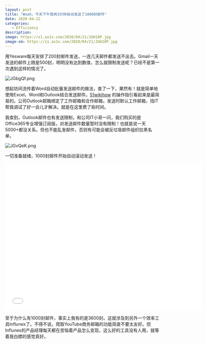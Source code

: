 ```yaml
---
layout: post
title: "Woah，今天下午我用3分钟自动发送了1000封邮件"
date: 2020-04-22
categories:
   - Efficiency
description:
image: https://s1.ax1x.com/2020/04/21/JGH18P.jpg
image-sm: https://s1.ax1x.com/2020/04/21/JGH18P.jpg
---
```


用Yesware每天安排了200封邮件发送，一连几天邮件都发送不出去。Gmail一天发送的邮件上限是500封，明明没有达到数值，怎么就限制发送呢？已经不是第一次遇到这样的情况了。

<img src="https://s1.ax1x.com/2020/04/21/JGbgQf.png" alt="JGbgQf.png" border="0" />

想起坊间流传着Word自动批量发送邮件的做法，查了一下，果然有！就是简单地使用Excel，Word和Outlook结合发送邮件。[51wikihow](https://www.51wikihow.com/excel/use-outlook-to-combine-words-and-excel-to-send-bulk-mail.html) 的操作指引看起来是最简易的。公司Outlook邮箱绑定了工作邮箱和合作邮箱，发送时默认工作邮箱，找IT帮我调试了好一会儿才解决。就是在这里费了些时间。


我查到，Outlook邮件也有发送限制，和公司IT小哥一问，我们购买的是Office365专业增强订阅版，对发送邮件数量暂时没有限制！也就是说一天5000+都没关系。但也不能乱发邮件，否则有可能会被反垃圾邮件组织拉黑名单。

<img src="https://s1.ax1x.com/2020/04/21/JGvQeK.png" alt="JGvQeK.png" border="0" />

一切准备就绪，1000封邮件开始自动滚动发送！

<iframe width="640" height="480" src="//player.bilibili.com/player.html?aid=412755448&bvid=BV1dV411o7ux&cid=181491758&page=1" scrolling="no" border="0" frameborder="no" framespacing="0" allowfullscreen="true"> </iframe>

至于为什么有1000封邮件，事实上我有的是3600封。这就涉及到另外一个效率工具Influnex了。不得不说，爬取YouTube商务邮箱的功能简直不要太友好。但Influnex的产品经理每天都在苦恼着产品怎么变现，这么好的工具没有人用，就等着我白嫖的感觉真好。